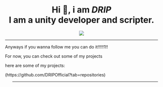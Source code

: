<h1 align="center"> Hi 👋, i am <em> DRIP</em>
<br />
I am a unity developer and scripter.</h1>
<div align = "center">
<p><img src = "https://www.shutterstock.com/image-vector/friendly-builder-helmet-carrying-level-600nw-278129696.jpg"></p>
<hr>
<div align = "left">
<p> Anyways if you wanna follow me you can do it!!!!!1!! </p>
<p>For now, you can check out some of my projects</p>
<p> here are some of my projects:</p
<p>(https://github.com/DRIPOfficial?tab=repositories) </p>
</p>
<ul>
<hr>
<div align = "center">
